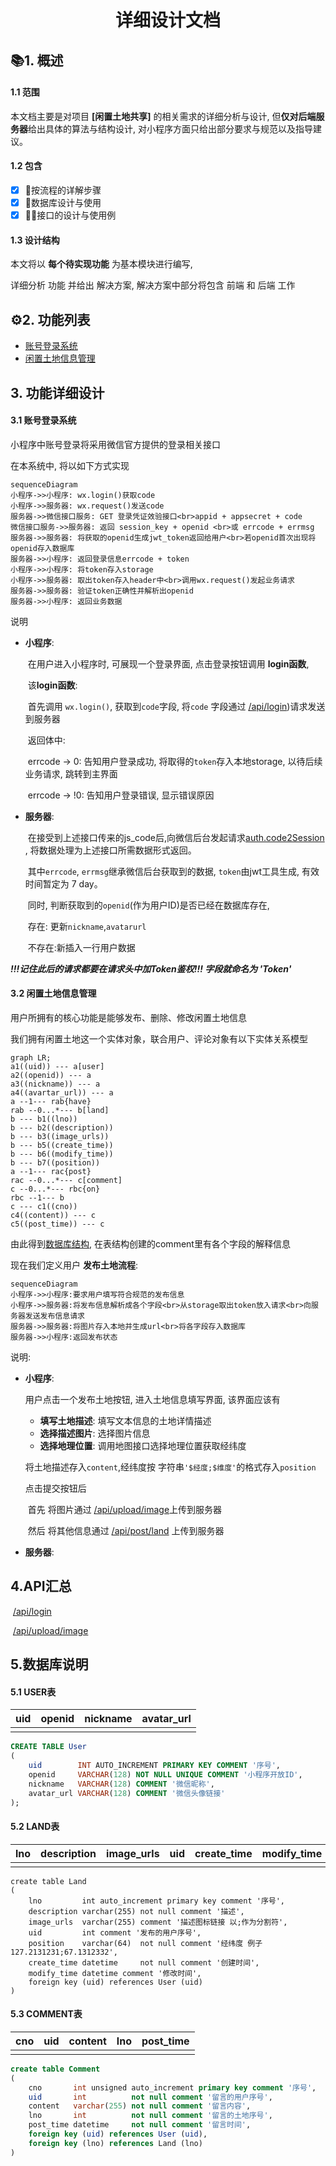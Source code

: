 <h1><div style="text-align: center;">详细设计文档</div></h1>

## 📚︎1. 概述

#### 1.1 范围

本文档主要是对项目 **[闲置土地共享]** 的相关需求的详细分析与设计, 但**仅对后端服务器**给出具体的算法与结构设计, 对小程序方面只给出部分要求与规范以及指导建议。

#### 1.2 包含

- [x] 🌊按流程的详解步骤
- [x] 🐬数据库设计与使用
- [x] 👨‍🔧接口的设计与使用例

#### 1.3 设计结构

本文将以 **每个待实现功能** 为基本模块进行编写,

详细分析 功能 并给出 解决方案, 解决方案中部分将包含 前端 和 后端 工作

## ⚙️2. 功能列表

- [账号登录系统](#31-账号登录系统)
- [闲置土地信息管理](#32-闲置土地信息管理)

## 3. 功能详细设计

#### 3.1 账号登录系统

小程序中账号登录将采用微信官方提供的登录相关接口

在本系统中, 将以如下方式实现

```mermaid
sequenceDiagram
小程序->>小程序: wx.login()获取code
小程序->>服务器: wx.request()发送code
服务器->>微信接口服务: GET 登录凭证效验接口<br>appid + appsecret + code
微信接口服务->>服务器: 返回 session_key + openid <br>或 errcode + errmsg
服务器->>服务器: 将获取的openid生成jwt_token返回给用户<br>若openid首次出现将openid存入数据库
服务器->>小程序: 返回登录信息errcode + token
小程序->>小程序: 将token存入storage
小程序->>服务器: 取出token存入header中<br>调用wx.request()发起业务请求
服务器->>服务器: 验证token正确性并解析出openid
服务器->>小程序: 返回业务数据
```

说明

- **小程序**:

  ​ 在用户进入小程序时, 可展现一个登录界面, 点击登录按钮调用 **login函数**,

  ​ 该**login函数**:

  ​ 首先调用 `wx.login()`, 获取到`code`字段, 将`code`
  字段通过 [/api/login](https://www.eolink.com/share/project/api/detail?groupID=-1&apiID=48000826&shareCode=36iWep&shareToken=$2y$10$UrwSpCNcoPLs9YAUDSpDae4HoEBmekVFlA~2FKmLaQ~2FXF.KJjpHZ56C&shareID=375768))请求发送到服务器

  ​ 返回体中:

  ​ errcode -> 0:    告知用户登录成功, 将取得的`token`存入本地storage, 以待后续业务请求, 跳转到主界面

  ​ errcode -> !0:   告知用户登录错误, 显示错误原因

- **服务器**:

  ​
  在接受到上述接口传来的js_code后,向微信后台发起请求[auth.code2Session](https://developers.weixin.qq.com/miniprogram/dev/api-backend/open-api/login/auth.code2Session.html)
  , 将数据处理为上述接口所需数据形式返回。

  ​ 其中`errcode`, `errmsg`继承微信后台获取到的数据, `token`由jwt工具生成, 有效时间暂定为 7 day。

  ​ 同时, 判断获取到的`openid`(作为用户ID)是否已经在数据库存在,

  ​ 存在:    更新`nickname`,`avatarurl`

  ​ 不存在:新插入一行用户数据

***!!!记住此后的请求都要在请求头中加Token鉴权!!! 字段就命名为 'Token'***

#### 3.2 闲置土地信息管理

用户所拥有的核心功能是能够发布、删除、修改闲置土地信息

我们拥有闲置土地这一个实体对象，联合用户、评论对象有以下实体关系模型

```mermaid
graph LR;
a1((uid)) --- a[user]
a2((openid)) --- a
a3((nickname)) --- a
a4((avartar_url)) --- a
a --1--- rab{have}
rab --0...*--- b[land]
b --- b1((lno))
b --- b2((description))
b --- b3((image_urls))
b --- b5((create_time))
b --- b6((modify_time))
b --- b7((position))
a --1--- rac{post}
rac --0...*--- c[comment]
c --0...*--- rbc{on}
rbc --1--- b
c --- c1((cno))
c4((content)) --- c
c5((post_time)) --- c
```

由此得到[数据库结构](#5数据库说明), 在表结构创建的comment里有各个字段的解释信息

现在我们定义用户 **发布土地流程**:

```mermaid
sequenceDiagram
小程序->>小程序:要求用户填写符合规范的发布信息
小程序->>服务器:将发布信息解析成各个字段<br>从storage取出token放入请求<br>向服务器发送发布信息请求
服务器->>服务器:将图片存入本地并生成url<br>将各字段存入数据库
服务器->>小程序:返回发布状态
```

说明:

- **小程序**:

  用户点击一个发布土地按钮, 进入土地信息填写界面, 该界面应该有

    - **填写土地描述**: 填写文本信息的土地详情描述
    - **选择描述图片**: 选择图片信息
    - **选择地理位置**: 调用地图接口选择地理位置获取经纬度

  将土地描述存入`content`,经纬度按 字符串`'$经度;$维度'`的格式存入`position`

  点击提交按钮后

  ​ 首先
  将图片通过 [/api/upload/image](https://www.eolink.com/share/project/api/detail?groupID=-1&apiID=48001523&shareCode=36iWep&shareToken=$2y$10$gmvhiBI~2FqTO49lheilQUkevbipzQ~2Fvc8u3A4Z4eeyjCjIF2u4UOXq&shareID=375768)上传到服务器

  ​ 然后 将其他信息通过 [/api/post/land]() 上传到服务器


- **服务器**:

## 4.API汇总

​    [/api/login](https://www.eolink.com/share/project/api/detail?groupID=-1&apiID=48000826&shareCode=36iWep&shareToken=$2y$10$UrwSpCNcoPLs9YAUDSpDae4HoEBmekVFlA~2FKmLaQ~2FXF.KJjpHZ56C&shareID=375768)

​    [/api/upload/image](https://www.eolink.com/share/project/api/detail?groupID=-1&apiID=48001523&shareCode=36iWep&shareToken=$2y$10$gmvhiBI~2FqTO49lheilQUkevbipzQ~2Fvc8u3A4Z4eeyjCjIF2u4UOXq&shareID=375768)

## 5.数据库说明

#### 5.1 USER表

| uid | openid | nickname | avatar_url |
|-----|--------|----------|------------|
|     |        |          |            |

```sql
CREATE TABLE User
(
    uid        INT AUTO_INCREMENT PRIMARY KEY COMMENT '序号',
    openid     VARCHAR(128) NOT NULL UNIQUE COMMENT '小程序开放ID',
    nickname   VARCHAR(128) COMMENT '微信昵称',
    avatar_url VARCHAR(128) COMMENT '微信头像链接'
);
```

#### 5.2 LAND表

| lno | description | image_urls | uid | create_time | modify_time | position |
|-----|-------------|------------|-----|-------------|-------------|----------|
|     |             |            |     |             |             |          |

```mysql
create table Land
(
    lno         int auto_increment primary key comment '序号',
    description varchar(255) not null comment '描述',
    image_urls  varchar(255) comment '描述图标链接 以;作为分割符',
    uid         int comment '发布的用户序号',
    position    varchar(64)  not null comment '经纬度 例子 127.2131231;67.1312332',
    create_time datetime     not null comment '创建时间',
    modify_time datetime comment '修改时间',
    foreign key (uid) references User (uid)
)
```

#### 5.3 COMMENT表

| cno | uid | content | lno | post_time |
|-----|-----|---------|-----|-----------|
|     |     |         |     |           |

```sql
create table Comment
(
    cno       int unsigned auto_increment primary key comment '序号',
    uid       int          not null comment '留言的用户序号',
    content   varchar(255) not null comment '留言内容',
    lno       int          not null comment '留言的土地序号',
    post_time datetime     not null comment '留言时间',
    foreign key (uid) references User (uid),
    foreign key (lno) references Land (lno)
)
```
